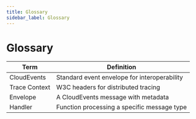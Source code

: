 ```yaml
---
title: Glossary
sidebar_label: Glossary
---
```


# Glossary

| Term | Definition |
| --- | --- |
| CloudEvents | Standard event envelope for interoperability |
| Trace Context | W3C headers for distributed tracing |
| Envelope | A CloudEvents message with metadata |
| Handler | Function processing a specific message type |

